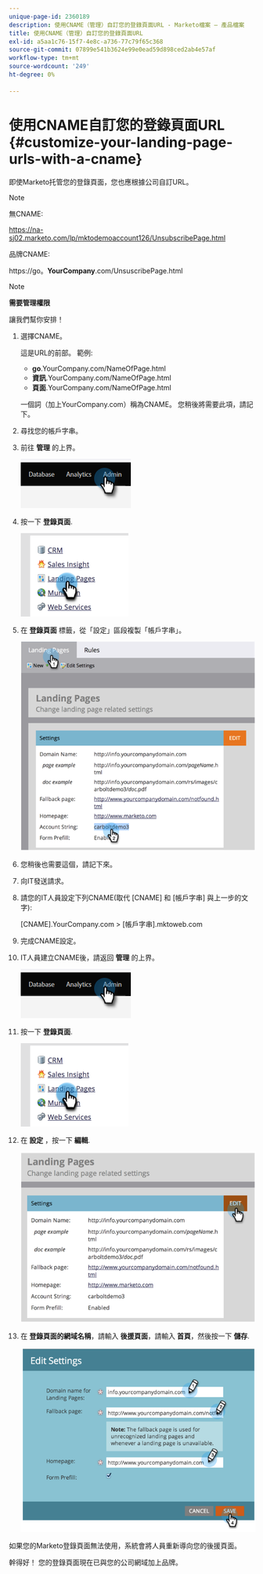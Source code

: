 ```yaml
---
unique-page-id: 2360189
description: 使用CNAME（管理）自訂您的登錄頁面URL - Marketo檔案 — 產品檔案
title: 使用CNAME（管理）自訂您的登錄頁面URL
exl-id: a5aa1c76-15f7-4e8c-a736-77c79f65c368
source-git-commit: 07899e541b3624e99e0ead59d898ced2ab4e57af
workflow-type: tm+mt
source-wordcount: '249'
ht-degree: 0%

---
```


# 使用CNAME自訂您的登錄頁面URL  {#customize-your-landing-page-urls-with-a-cname}

即使Marketo托管您的登錄頁面，您也應根據公司自訂URL。

>[!NOTE]
>
>無CNAME:
>
>https://na-sj02.marketo.com/lp/mktodemoaccount126/UnsubscribePage.html
>
>品牌CNAME:
>
>https://go。**YourCompany**.com/UnsuscribePage.html

>[!NOTE]
>
>**需要管理權限**

讓我們幫你安排！

1. 選擇CNAME。

   這是URL的前部。 範例:

   * **go**.YourCompany.com/NameOfPage.html
   * **資訊**.YourCompany.com/NameOfPage.html
   * **頁面**.YourCompany.com/NameOfPage.html

   一個詞（加上YourCompany.com）稱為CNAME。 您稍後將需要此項，請記下。

1. 尋找您的帳戶字串。

1. 前往 **管理** 的上界。

   ![](assets/customize-your-landing-page-urls-with-a-cname-1.png)

1. 按一下 **登錄頁面**.

   ![](assets/customize-your-landing-page-urls-with-a-cname-2.png)

1. 在 **登錄頁面** 標籤，從「設定」區段複製「帳戶字串」。

   ![](assets/customize-your-landing-page-urls-with-a-cname-3.png)

1. 您稍後也需要這個，請記下來。

1. 向IT發送請求。

1. 請您的IT人員設定下列CNAME(取代 [CNAME] 和 [帳戶字串] 與上一步的文字):

   [CNAME].YourCompany.com > [帳戶字串].mktoweb.com

1. 完成CNAME設定。

1. IT人員建立CNAME後，請返回 **管理** 的上界。

   ![](assets/customize-your-landing-page-urls-with-a-cname-4.png)

1. 按一下 **登錄頁面**.

   ![](assets/customize-your-landing-page-urls-with-a-cname-5.png)

1. 在 **設定** ，按一下 **編輯**.

   ![](assets/customize-your-landing-page-urls-with-a-cname-6.png)

1. 在 **登錄頁面的網域名稱**，請輸入 **後援頁面**，請輸入 **首頁**，然後按一下 **儲存**.

   ![](assets/customize-your-landing-page-urls-with-a-cname-7.png)

如果您的Marketo登錄頁面無法使用，系統會將人員重新導向您的後援頁面。

幹得好！ 您的登錄頁面現在已與您的公司網域加上品牌。
